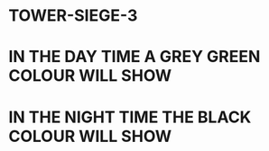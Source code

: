# TOWER-SIEGE-3
# IN THE DAY TIME A GREY GREEN COLOUR WILL SHOW 
# IN THE NIGHT TIME THE BLACK COLOUR WILL SHOW
